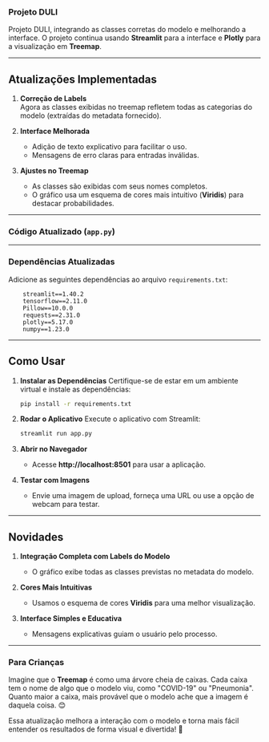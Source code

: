 ### Projeto DULI 

Projeto DULI, integrando as classes corretas do modelo e melhorando a interface. O projeto continua usando **Streamlit** para a interface e **Plotly** para a visualização em **Treemap**.

---

## **Atualizações Implementadas**

1. **Correção de Labels**  
   Agora as classes exibidas no treemap refletem todas as categorias do modelo (extraídas do metadata fornecido).

2. **Interface Melhorada**  
   - Adição de texto explicativo para facilitar o uso.
   - Mensagens de erro claras para entradas inválidas.

3. **Ajustes no Treemap**  
   - As classes são exibidas com seus nomes completos.
   - O gráfico usa um esquema de cores mais intuitivo (**Viridis**) para destacar probabilidades.

---

### **Código Atualizado (`app.py`)**


---

### **Dependências Atualizadas**

Adicione as seguintes dependências ao arquivo `requirements.txt`:

```
    streamlit==1.40.2
    tensorflow==2.11.0
    Pillow==10.0.0
    requests==2.31.0
    plotly==5.17.0
    numpy==1.23.0
```

---

## **Como Usar**

1. **Instalar as Dependências**
   Certifique-se de estar em um ambiente virtual e instale as dependências:

   ```bash
   pip install -r requirements.txt
   ```

2. **Rodar o Aplicativo**
   Execute o aplicativo com Streamlit:

   ```bash
   streamlit run app.py
   ```

3. **Abrir no Navegador**
   - Acesse **http://localhost:8501** para usar a aplicação.

4. **Testar com Imagens**
   - Envie uma imagem de upload, forneça uma URL ou use a opção de webcam para testar.

---

## **Novidades**

1. **Integração Completa com Labels do Modelo**
   - O gráfico exibe todas as classes previstas no metadata do modelo.

2. **Cores Mais Intuitivas**
   - Usamos o esquema de cores **Viridis** para uma melhor visualização.

3. **Interface Simples e Educativa**
   - Mensagens explicativas guiam o usuário pelo processo.

---

### **Para Crianças**
Imagine que o **Treemap** é como uma árvore cheia de caixas. Cada caixa tem o nome de algo que o modelo viu, como "COVID-19" ou "Pneumonia". Quanto maior a caixa, mais provável que o modelo ache que a imagem é daquela coisa. 😊

Essa atualização melhora a interação com o modelo e torna mais fácil entender os resultados de forma visual e divertida! 🚀
